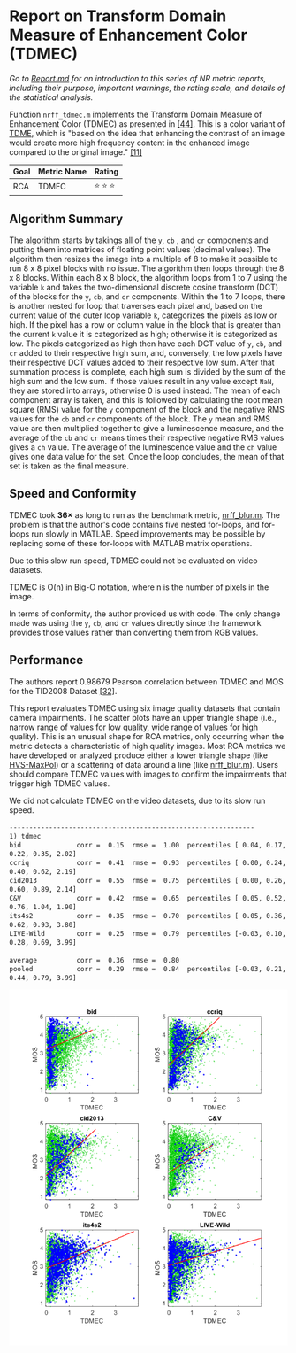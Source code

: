 # Report on Transform Domain Measure of Enhancement Color (TDMEC)

_Go to [Report.md](Report.md) for an introduction to this series of NR metric reports, including their purpose, important warnings, the rating scale, and details of the statistical analysis._ 

Function `nrff_tdmec.m` implements the Transform Domain Measure of Enhancement Color (TDMEC) as presented in [[44]](Publications.md). This is a color variant of [TDME](ReportTdme.md), which is "based on the idea that enhancing the contrast of an image would create more high frequency content in the enhanced image compared to the original image." [[11]](Publications.md)

Goal | Metric Name|Rating
-----|------------|------
RCA  | TDMEC | :star: :star: :star:

## Algorithm Summary
The algorithm starts by takings all of the `y`, `cb` , and `cr` components and putting them into matrices of floating point values (decimal values). The algorithm then resizes the image into a multiple of 8 to make it possible to run 8 x 8 pixel blocks with no issue. The algorithm then loops through the 8 x 8 blocks. Within each 8 x 8 block, the algorithm loops from 1 to 7 using the variable `k` and takes the two-dimensional discrete cosine transform (DCT) of the blocks for the `y`, `cb`, and `cr` components. Within the 1 to 7 loops, there is another nested for loop that traverses each pixel and, based on the current value of the outer loop variable `k`, categorizes the pixels as low or high. If the pixel has a row or column value in the block that is greater than the current `k` value it is categorized as high; otherwise it is categorized as low. The pixels categorized as high then have each DCT value of `y`, `cb`, and `cr` added to their respective high sum, and, conversely, the low pixels have their respective DCT values added to their respective low sum. After that summation process is complete, each high sum is divided by the sum of the high sum and the low sum. If those values result in any value except `NaN`, they are stored into arrays, otherwise 0 is used instead. The mean of each component array is taken, and this is followed by calculating the root mean square (RMS) value for the `y` component of the block and the negative RMS values for the `cb` and `cr` components of the block. The `y` mean and RMS value are then multiplied together to give a luminescence measure, and the average of the `cb` and `cr` means times their respective negative RMS values gives a `ch` value. The average of the luminescence value and the `ch` value gives one data value for the set. Once the loop concludes, the mean of that set is taken as the final measure. 

## Speed and Conformity
TDMEC took __36×__ as long to run as the benchmark metric, [nrff_blur.m](ReportBlur.md). The problem is that the author's code contains five nested for-loops, and for-loops run slowly in MATLAB. Speed improvements may be possible by replacing some of these for-loops with MATLAB matrix operations.

Due to this slow run speed, TDMEC could not be evaluated on video datasets.

TDMEC is O(n) in Big-O notation, where n is the number of pixels in the image.  

In terms of conformity, the author provided us with code. The only change made was using the `y`, `cb`, and `cr` values directly since the framework provides those values rather than converting them from RGB values. 

## Performance
The authors report 0.98679 Pearson correlation between TDMEC and MOS for the TID2008 Dataset [[32]](Publications.md).

This report evaluates TDMEC using six image quality datasets that contain camera impairments. 
The scatter plots have an upper triangle shape (i.e., narrow range of values for low quality, wide range of values for high quality). This is an unusual shape for RCA metrics, only occurring when the metric detects a characteristic of high quality images. Most RCA metrics we have developed or analyzed produce either a lower triangle shape (like [HVS-MaxPol](ReportHVSMaxPol.md)) or a scattering of data around a line (like [nrff_blur.m](ReportBlur.md)). Users should compare TDMEC values with images to confirm the impairments that trigger high TDMEC values. 

We did not calculate TDMEC on the video datasets, due to its slow run speed.
```
--------------------------------------------------------------
1) tdmec
bid              corr =  0.15  rmse =  1.00  percentiles [ 0.04, 0.17, 0.22, 0.35, 2.02]
ccriq            corr =  0.41  rmse =  0.93  percentiles [ 0.00, 0.24, 0.40, 0.62, 2.19]
cid2013          corr =  0.55  rmse =  0.75  percentiles [ 0.00, 0.26, 0.60, 0.89, 2.14]
C&V              corr =  0.42  rmse =  0.65  percentiles [ 0.05, 0.52, 0.76, 1.04, 1.90]
its4s2           corr =  0.35  rmse =  0.70  percentiles [ 0.05, 0.36, 0.62, 0.93, 3.80]
LIVE-Wild        corr =  0.25  rmse =  0.79  percentiles [-0.03, 0.10, 0.28, 0.69, 3.99]

average          corr =  0.36  rmse =  0.80
pooled           corr =  0.29  rmse =  0.84  percentiles [-0.03, 0.21, 0.44, 0.79, 3.99]
```
![](images/report_tdmec.png)
